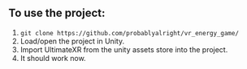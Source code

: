 ## To use the project:
1. `git clone https://github.com/probablyalright/vr_energy_game/`
2. Load/open the project in Unity.
3. Import UltimateXR from the unity assets store into the project.
4. It should work now.
